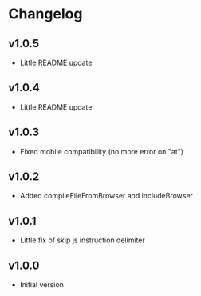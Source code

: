 # Changelog

## v1.0.5

- Little README update

## v1.0.4

- Little README update

## v1.0.3

- Fixed mobile compatibility (no more error on "at")

## v1.0.2

- Added compileFileFromBrowser and includeBrowser

## v1.0.1

- Little fix of skip js instruction delimiter

## v1.0.0

- Initial version
